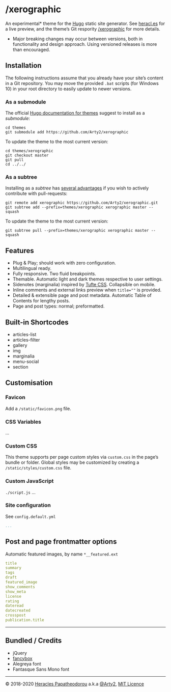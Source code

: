 # /xerographic

An experimental* theme for the [Hugo](https://gohugo.io/) static site generator. See [heracl.es](https://heracl.es) for a live preview, and the theme’s Git respority [/xerographic](https://github.com/Arty2/xerographic) for more details.

* Major breaking changes may occur between versions, both in functionality and design approach. Using versioned releases is more than encouraged.

## Installation

The following instructions assume that you already have your site’s content in a Git repository. You may move the provided `.bat` scripts (for Windows 10)  in your root directory to easily update to newer versions.

### As a submodule

The official [Hugo documentation for themes](https://gohugo.io/getting-started/quick-start/#step-3-add-a-theme) suggest to install as a *submodule*:

```
cd themes
git submodule add https://github.com/Arty2/xerographic
```

To update the theme to the most current version:

```
cd themes/xerographic
git checkout master
git pull
cd ../../
```

### As a subtree

Installing as a *subtree* has [several advantages](https://training.github.com/downloads/submodule-vs-subtree-cheat-sheet/) if you wish to actively contribute with pull-requests:

```
git remote add xerographic https://github.com/Arty2/xerographic.git
git subtree add --prefix=themes/xerographic xerographic master --squash
```

To update the theme to the most current version:

```
git subtree pull --prefix=themes/xerographic xerographic master --squash
```

## Features

- Plug & Play; should work with zero configuration.
- Multilingual ready.
- Fully responsive. Two fluid breakpoints.
- Themable. Automatic light and dark themes respective to user settings.
- Sidenotes (marginalia) inspired by [Tufte CSS](https://edwardtufte.github.io/tufte-css/). Collapsible on mobile.
- Inline comments and external links preview when `title=""` is provided.
- Detailed & extensible page and post metadata. Automatic Table of Contents for lengthy posts.
- Page and post types: normal; preformatted.

## Built-in Shortcodes

- articles-list
- articles-filter
- gallery
- img
- marginalia
- menu-social
- section


## Customisation

### Favicon

Add a `/static/favicon.png` file.

### CSS Variables

...

### Custom CSS

This theme supports per page custom styles via `custom.css` in the page’s bundle or folder. Global styles may be customized by creating a `/static/styles/custom.css` file.

### Custom JavaScript

`./script.js` ...

### Site configuration

See `config.default.yml`

```yaml
...
```


## Post and page frontmatter options

Automatic featured images, by name `*__featured.ext`

```yaml
title
summary
tags
draft
featured_image
show_comments
show_meta
license
rating
dateread
datecreated
crosspost
publication.title
```



***

## Bundled / Credits

- jQuery
- [fancybox](http://fancyapps.com/fancybox/3/)
- Alegreya font
- Fantasque Sans Mono font


***

© 2018-2020 [Heracles Papatheodorou](http://heracl.es) a.k.a [@Arty2](https://www.twitter.com/Arty2), [MIT Licence](LICENCE.txt)
